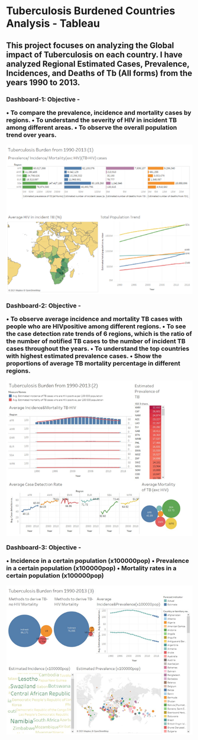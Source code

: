 <h1> Tuberculosis Burdened Countries Analysis - Tableau </h1>

<h2> This project focuses on analyzing the Global impact of Tuberculosis on each country. I have analyzed Regional Estimated Cases, Prevalence, Incidences, and Deaths of Tb (All forms) from the years 1990 to 2013.</h2>

<h3>Dashboard-1: Objective -

•	To compare the prevalence, incidence and mortality cases by regions.
•	To understand the severity of HIV in incident TB among different areas. • To observe the overall population trend over years.

![image](https://github.com/priyankac15/Global-Tuberculosis-Analysis-Dashboards/blob/main/Tb_Burden_1.png)

Dashboard-2: Objective -

•	To observe average incidence and mortality TB cases with people who are HIVpositive among different regions.
•	To see the case detection rate trends of 6 regions, which is the ratio of the number of notified TB cases to the number of incident TB cases throughout the years.
•	To understand the top countries with highest estimated prevalence cases.
•	Show the proportions of average TB mortality percentage in different regions.

![image](https://github.com/priyankac15/Global-Tuberculosis-Analysis-Dashboards/blob/main/TB_Burden_2.png)

Dashboard-3: Objective -

• Incidence in a certain population (x100000pop)
• Prevalence in a certain population (x100000pop)
• Mortality rates in a certain population (x100000pop)

![image](https://github.com/priyankac15/Global-Tuberculosis-Analysis-Dashboards/blob/main/TB_Burden_3.png)
</h3>
